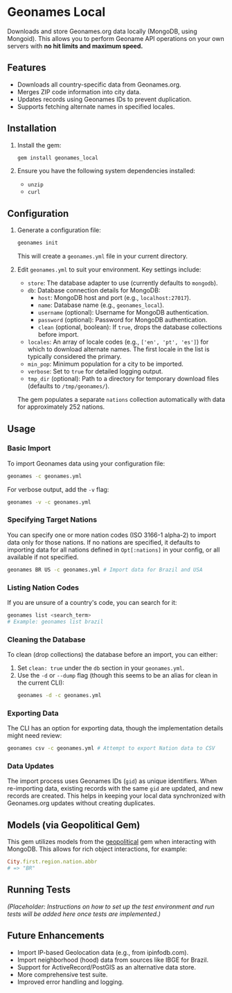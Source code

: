 # Geonames Local

Downloads and store Geonames.org data locally (MongoDB, using Mongoid).
This allows you to perform Geoname API operations on your own servers with **no hit limits and maximum speed.**

## Features

- Downloads all country-specific data from Geonames.org.
- Merges ZIP code information into city data.
- Updates records using Geonames IDs to prevent duplication.
- Supports fetching alternate names in specified locales.

## Installation

1.  Install the gem:

    ```bash
    gem install geonames_local
    ```

2.  Ensure you have the following system dependencies installed:
    - `unzip`
    - `curl`

## Configuration

1.  Generate a configuration file:

    ```bash
    geonames init
    ```

    This will create a `geonames.yml` file in your current directory.

2.  Edit `geonames.yml` to suit your environment. Key settings include:

    - `store`: The database adapter to use (currently defaults to `mongodb`).
    - `db`: Database connection details for MongoDB:
      - `host`: MongoDB host and port (e.g., `localhost:27017`).
      - `name`: Database name (e.g., `geonames_local`).
      - `username` (optional): Username for MongoDB authentication.
      - `password` (optional): Password for MongoDB authentication.
      - `clean` (optional, boolean): If `true`, drops the database collections before import.
    - `locales`: An array of locale codes (e.g., `['en', 'pt', 'es']`) for which to download alternate names. The first locale in the list is typically considered the primary.
    - `min_pop`: Minimum population for a city to be imported.
    - `verbose`: Set to `true` for detailed logging output.
    - `tmp_dir` (optional): Path to a directory for temporary download files (defaults to `/tmp/geonames/`).

    The gem populates a separate `nations` collection automatically with data for approximately 252 nations.

## Usage

### Basic Import

To import Geonames data using your configuration file:

```bash
geonames -c geonames.yml
```

For verbose output, add the `-v` flag:

```bash
geonames -v -c geonames.yml
```

### Specifying Target Nations

You can specify one or more nation codes (ISO 3166-1 alpha-2) to import data only for those nations. If no nations are specified, it defaults to importing data for all nations defined in `Opt[:nations]` in your config, or all available if not specified.

```bash
geonames BR US -c geonames.yml # Import data for Brazil and USA
```

### Listing Nation Codes

If you are unsure of a country's code, you can search for it:

```bash
geonames list <search_term>
# Example: geonames list brazil
```

### Cleaning the Database

To clean (drop collections) the database before an import, you can either:

1.  Set `clean: true` under the `db` section in your `geonames.yml`.
2.  Use the `-d` or `--dump` flag (though this seems to be an alias for clean in the current CLI):
    ```bash
    geonames -d -c geonames.yml
    ```

### Exporting Data

The CLI has an option for exporting data, though the implementation details might need review:

```bash
geonames csv -c geonames.yml # Attempt to export Nation data to CSV
```

### Data Updates

The import process uses Geonames IDs (`gid`) as unique identifiers. When re-importing data, existing records with the same `gid` are updated, and new records are created. This helps in keeping your local data synchronized with Geonames.org updates without creating duplicates.

## Models (via Geopolitical Gem)

This gem utilizes models from the [geopolitical](https://github.com/fireho/geopolitical) gem when interacting with MongoDB. This allows for rich object interactions, for example:

```ruby
City.first.region.nation.abbr
# => "BR"
```

## Running Tests

_(Placeholder: Instructions on how to set up the test environment and run tests will be added here once tests are implemented.)_

## Future Enhancements

- Import IP-based Geolocation data (e.g., from ipinfodb.com).
- Import neighborhood (hood) data from sources like IBGE for Brazil.
- Support for ActiveRecord/PostGIS as an alternative data store.
- More comprehensive test suite.
- Improved error handling and logging.
